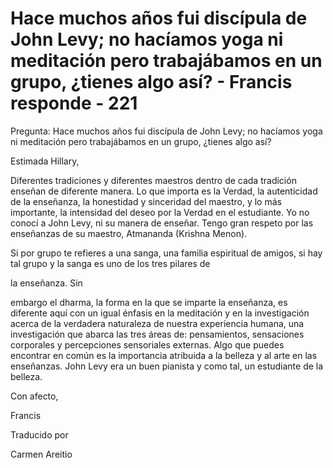 # Hace muchos años fui discípula de John Levy; no hacíamos yoga ni meditación pero trabajábamos en un grupo, ¿tienes algo así? - Francis responde - 221

Pregunta: Hace muchos años fui discípula de John Levy; no hacíamos yoga ni meditación pero trabajábamos en un grupo, ¿tienes algo así?

Estimada Hillary,

Diferentes tradiciones y diferentes maestros dentro de cada tradición enseñan de diferente manera. Lo que importa es la Verdad, la autenticidad de la enseñanza, la honestidad y sinceridad del maestro, y lo más importante, la intensidad del deseo por la Verdad en el estudiante. Yo no conocí a John Levy, ni su manera de enseñar. Tengo gran respeto por las enseñanzas de su maestro, Atmananda (Krishna Menon).

Si por grupo te refieres a una sanga, una familia espiritual de amigos, si hay tal grupo y la sanga es uno de los tres pilares de 

la enseñanza. Sin

embargo el dharma, la forma en la que se imparte la enseñanza, es diferente aquí con un igual énfasis en la meditación y en la investigación acerca de la verdadera naturaleza de nuestra experiencia humana, una investigación que abarca las tres áreas de: pensamientos, sensaciones corporales y percepciones sensoriales externas. Algo que puedes encontrar en común es la importancia atribuida a la belleza y al arte en las enseñanzas. John Levy era un buen pianista y como tal, un estudiante de la belleza.

Con afecto, 

Francis 

Traducido por 

Carmen Areitio

